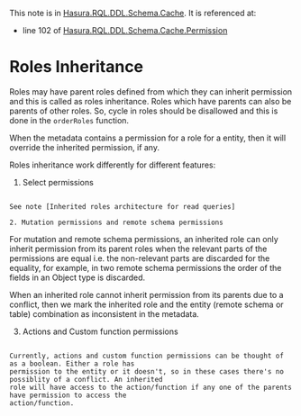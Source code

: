 This note is in [Hasura.RQL.DDL.Schema.Cache](https://github.com/hasura/graphql-engine/blob/master/server/src-lib/Hasura/RQL/DDL/Schema/Cache.hs#L121).
It is referenced at:
  - line 102 of [Hasura.RQL.DDL.Schema.Cache.Permission](https://github.com/hasura/graphql-engine/blob/master/server/src-lib/Hasura/RQL/DDL/Schema/Cache/Permission.hs#L102)

# Roles Inheritance


Roles may have parent roles defined from which they can inherit permission and this is
called as roles inheritance. Roles which have parents can also be parents of other roles.
So, cycle in roles should be disallowed and this is done in the `orderRoles` function.

When the metadata contains a permission for a role for a entity, then it will override the
inherited permission, if any.

Roles inheritance work differently for different features:

1. Select permissions
~~~~~~~~~~~~~~~~~~~~~

See note [Inherited roles architecture for read queries]

2. Mutation permissions and remote schema permissions
~~~~~~~~~~~~~~~~~~~~~~~~~~~~~~~~~~~~~~~~~~~~~~~~~~~~~

For mutation and remote schema permissions, an inherited role can only inherit permission
from its parent roles when the relevant parts of the permissions are equal i.e. the non-relevant
parts are discarded for the equality, for example, in two remote schema permissions the order
of the fields in an Object type is discarded.

When an inherited role cannot inherit permission from its parents due to a conflict, then we mark
the inherited role and the entity (remote schema or table) combination as inconsistent in the metadata.

3. Actions and Custom function permissions
~~~~~~~~~~~~~~~~~~~~~~~~~~~~~~~~~~~~~~~~~~

Currently, actions and custom function permissions can be thought of as a boolean. Either a role has
permission to the entity or it doesn't, so in these cases there's no possiblity of a conflict. An inherited
role will have access to the action/function if any one of the parents have permission to access the
action/function.


